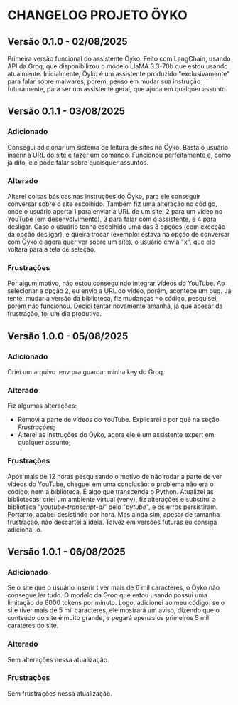 # CHANGELOG PROJETO ÖYKO
## Versão 0.1.0 - 02/08/2025
Primeira versão funcional do assistente Öyko. Feito com LangChain, usando API da Groq, que disponibilizou o modelo LlaMA 3.3-70b que estou usando atualmente. Inicialmente, Öyko é um assistente produzido "exclusivamente" para falar sobre malwares, porém, penso em mudar sua instrução futuramente, para ser um assistente geral, que ajuda em qualquer assunto.
## Versão 0.1.1 - 03/08/2025
### Adicionado
Consegui adicionar um sistema de leitura de sites no Öyko. Basta o usuário inserir a URL do site e fazer um comando. Funcionou perfeitamente e, como já dito, ele pode falar sobre quaisquer assuntos.
### Alterado
Alterei coisas básicas nas instruções do Öyko, para ele conseguir conversar sobre o site escolhido. Também fiz uma alteração no código, onde o usuário aperta 1 para enviar a URL de um site, 2 para um vídeo no YouTube (em desenvolvimento), 3 para falar com o assistente, e 4 para desligar. Caso o usuário tenha escolhido uma das 3 opções (com exceção da opção desligar), e queira trocar (exemplo: estava na opção de conversar com Öyko e agora quer ver sobre um site), o usuário envia "x", que ele voltará para a tela de seleção.
### Frustrações
Por algum motivo, não estou conseguindo integrar vídeos do YouTube. Ao selecionar a opção 2, eu envio a URL do vídeo, porém, acontece um bug. Já tentei mudar a versão da biblioteca, fiz mudanças no código, pesquisei, porém não funcionou. Decidi tentar novamente amanhã, já que apesar da frustração, foi um dia produtivo.

## Versão 1.0.0 - 05/08/2025

### Adicionado
Criei um arquivo .env pra guardar minha key do Groq. 
### Alterado
Fiz algumas alterações:
- Removi a parte de vídeos do YouTube. Explicarei o por quê na seção _Frustrações_;
- Alterei as instruções do Öyko, agora ele é um assistente expert em qualquer assunto;
### Frustrações
Após mais de 12 horas pesquisando o motivo de não rodar a parte de ver vídeos do YouTube, cheguei em uma conclusão: o problema não era o código, nem a biblioteca. É algo que transcende o Python. Atualizei as bibliotecas, criei um ambiente virtual (venv), fiz alterações e substituí a biblioteca "_youtube-transcript-ai_" pelo "_pytube_", e os erros persistiram. Portanto, acabei desistindo por hora. Mas ainda sim, apesar de tamanha frustração, não descartei a ideia. Talvez em versões futuras eu consiga adicioná-lo.

## Versão 1.0.1 - 06/08/2025

### Adicionado
Se o site que o usuário inserir tiver mais de 6 mil caracteres, o Öyko não consegue ler tudo. O modelo da Groq que estou usando possui uma limitação de 6000 tokens por minuto. Logo, adicionei ao meu código: se o site tiver mais de 5 mil caracteres, ele mostrará um aviso, dizendo que o conteúdo do site é muito grande, e pegará apenas os primeiros 5 mil carateres do site.
### Alterado
Sem alterações nessa atualização.
### Frustrações
Sem frustrações nessa atualização.